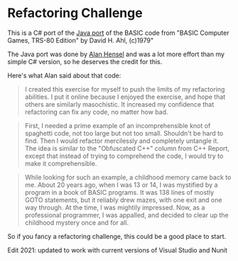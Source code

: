 Refactoring Challenge
=====================

This is a C# port of the [Java port](http://www.mindspring.com/~alanh/refactoring/challenge.html) of the BASIC code from "BASIC Computer Games, TRS-80 Edition" by David H. Ahl, (c)1979"

The Java port was done by [Alan Hensel](http://www.mindspring.com/~alanh/) and was a lot more effort than my simple C# version, so he deserves the credit for this.

Here's what Alan said about that code:

> I created this exercise for myself to push the limits of my refactoring abilities. I put it online because I enjoyed the exercise, and hope that others are similarly masochistic. It increased my confidence that refactoring can fix any code, no matter how bad.

> First, I needed a prime example of an incomprehensible knot of spaghetti code, not too large but not too small. Shouldn't be hard to find. Then I would refactor mercilessly and completely untangle it. The idea is similar to the "Obfuscated C++" column from C++ Report, except that instead of trying to comprehend the code, I would try to make it comprehensible.

> While looking for such an example, a childhood memory came back to me. About 20 years ago, when I was 13 or 14, I was mystified by a program in a book of BASIC programs. It was 138 lines of mostly GOTO statements, but it reliably drew mazes, with one exit and one way through. At the time, I was mightily impressed. Now, as a professional programmer, I was appalled, and decided to clear up the childhood mystery once and for all.


So if you fancy a refactoring challenge, this could be a good place to start.

Edit 2021: updated to work with current versions of Visual Studio and Nunit